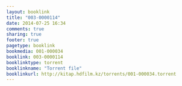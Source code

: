 ```yaml
---
layout: booklink
title: "003-0000114"
date: 2014-07-25 16:34
comments: true
sharing: true
footer: true
pagetype: booklink 
bookmedia: 001-000034
booklink: 003-0000114
booklinktype: torrent
booklinkname: "Torrent file"
booklinkurl: http://kitap.hdfilm.kz/torrents/001-000034.torrent
---
```

